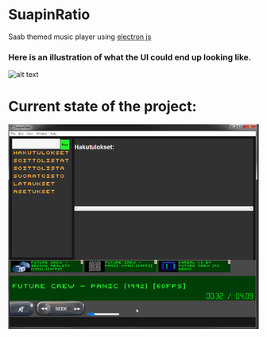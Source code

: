 # SuapinRatio
Saab themed music player using [electron js](https://www.electronjs.org/)

### Here is an illustration of what the UI could end up looking like.
![alt text](https://media.discordapp.net/attachments/640999047414546452/763468301409583134/unknown.png "SuapinRatio UI illustration")

# Current state of the project:

![alt text](https://raw.githubusercontent.com/saabismi/SuapinRatio/master/screenshots/nykytila-20-10-22_2.png "Current state of the program")
